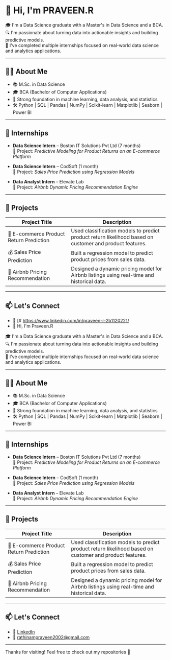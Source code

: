 # 👋 Hi, I'm PRAVEEN.R

🎓 I'm a Data Science graduate with a Master's in Data Science and a BCA.  
🔍 I'm passionate about turning data into actionable insights and building predictive models.  
💼 I've completed multiple internships focused on real-world data science and analytics applications.

---

## 🧑‍💻 About Me

- 📚 M.Sc. in Data Science  
- 🎓 BCA (Bachelor of Computer Applications)  
- 🧠 Strong foundation in machine learning, data analysis, and statistics  
- 🛠️ Python | SQL | Pandas | NumPy | Scikit-learn | Matplotlib | Seaborn | Power BI

---

## 💼 Internships

- **Data Science Intern** – Boston IT Solutions Pvt Ltd (7 months)  
  🔹 Project: *Predictive Modeling for Product Returns on an E-commerce Platform*

- **Data Science Intern** – CodSoft (1 month)  
  🔹 Project: *Sales Price Prediction using Regression Models*

- **Data Analyst Intern** – Elevate Lab  
  🔹 Project: *Airbnb Dynamic Pricing Recommendation Engine*

---

## 🚀 Projects

| Project Title | Description |
|---------------|-------------|
| 🛒 E-commerce Product Return Prediction | Used classification models to predict product return likelihood based on customer and product features. |
| 💰 Sales Price Prediction | Built a regression model to predict product prices from sales data. |
| 🏡 Airbnb Pricing Recommendation | Designed a dynamic pricing model for Airbnb listings using real-time and historical data. |

---

## 📫 Let's Connect

- 🔗 [# https://www.linkedin.com/in/praveen-r-2b1120221/
- 👋 Hi, I'm Praveen.R

🎓 I'm a Data Science graduate with a Master's in Data Science and a BCA.  
🔍 I'm passionate about turning data into actionable insights and building predictive models.  
💼 I've completed multiple internships focused on real-world data science and analytics applications.

---

## 🧑‍💻 About Me

- 📚 M.Sc. in Data Science  
- 🎓 BCA (Bachelor of Computer Applications)  
- 🧠 Strong foundation in machine learning, data analysis, and statistics  
- 🛠️ Python | SQL | Pandas | NumPy | Scikit-learn | Matplotlib | Seaborn | Power BI

---

## 💼 Internships

- **Data Science Intern** – Boston IT Solutions Pvt Ltd (7 months)  
  🔹 Project: *Predictive Modeling for Product Returns on an E-commerce Platform*

- **Data Science Intern** – CodSoft (1 month)  
  🔹 Project: *Sales Price Prediction using Regression Models*

- **Data Analyst Intern** – Elevate Lab  
  🔹 Project: *Airbnb Dynamic Pricing Recommendation Engine*

---

## 🚀 Projects

| Project Title | Description |
|---------------|-------------|
| 🛒 E-commerce Product Return Prediction | Used classification models to predict product return likelihood based on customer and product features. |
| 💰 Sales Price Prediction | Built a regression model to predict product prices from sales data. |
| 🏡 Airbnb Pricing Recommendation | Designed a dynamic pricing model for Airbnb listings using real-time and historical data. |

---

## 📫 Let's Connect

- 🔗 [LinkedIn](https://www.linkedin.com/in/your-profile)  
- 📧 rathinampraveen2002@gmail.com  


---

Thanks for visiting! Feel free to check out my repositories 🚀

